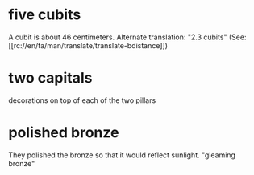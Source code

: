 # five cubits

A cubit is about 46 centimeters. Alternate translation: "2.3 cubits" (See: [[rc://en/ta/man/translate/translate-bdistance]])

# two capitals

decorations on top of each of the two pillars

# polished bronze

They polished the bronze so that it would reflect sunlight. "gleaming bronze"

